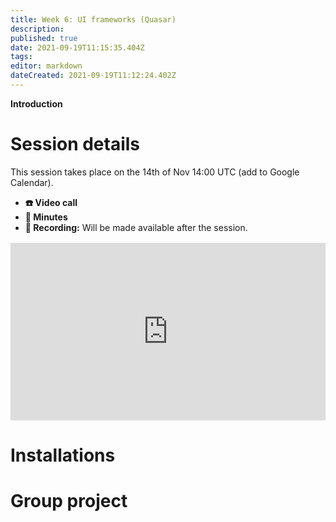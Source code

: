 ```yaml
---
title: Week 6: UI frameworks (Quasar)
description: 
published: true
date: 2021-09-19T11:15:35.404Z
tags: 
editor: markdown
dateCreated: 2021-09-19T11:12:24.402Z
---
```


**Introduction**

# Session details
This session takes place on the 14th of Nov 14:00 UTC (add to Google Calendar).
- **☎️ Video call**
- **📝 Minutes**
- **🔴 Recording:** Will be made available after the session.

<div style="position: relative;padding-bottom: 56.25%;height: 0;margin-top:16px;">
  <iframe src="https://app.pitch.com/app/embed/54e3f307-b163-4aae-812a-6bfe82ee548d" allow="fullscreen" allowfullscreen="" width="100%" height="100%" style="border:0;position: absolute;top: 0;left: 0;"></iframe>
</div>


# Installations

# Group project